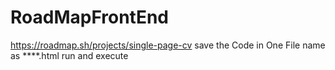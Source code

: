 # RoadMapFrontEnd

https://roadmap.sh/projects/single-page-cv
save the Code in One File name as ****.html
run and execute 
